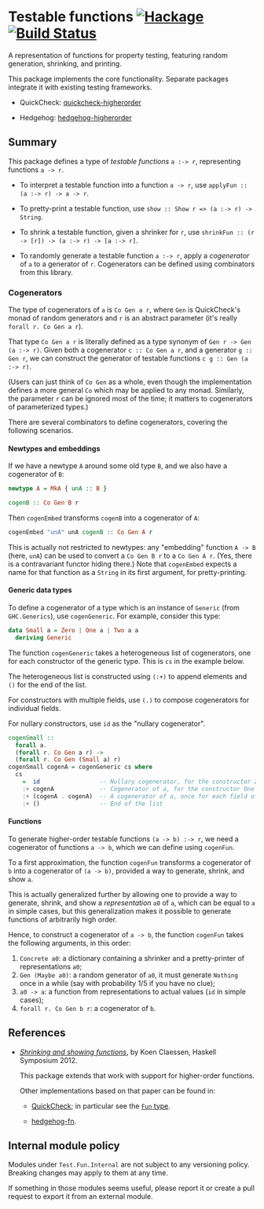 # Testable functions [![Hackage](https://img.shields.io/hackage/v/test-fun.svg)](https://hackage.haskell.org/package/test-fun) [![Build Status](https://travis-ci.com/Lysxia/test-fun.svg)](https://travis-ci.com/Lysxia/test-fun)


A representation of functions for property testing, featuring
random generation, shrinking, and printing.

This package implements the core functionality.
Separate packages integrate it with existing testing frameworks.

- QuickCheck: [quickcheck-higherorder](https://github.com/Lysxia/quickcheck-higherorder)

- Hedgehog: [hedgehog-higherorder](https://github.com/Lysxia/hedgehog-higherorder)

## Summary

This package defines a type of *testable functions* `a :-> r`,
representing functions `a -> r`.

- To interpret a testable function into a function `a -> r`,
  use `applyFun :: (a :-> r) -> a -> r`.

- To pretty-print a testable function,
  use `show :: Show r => (a :-> r) -> String`.

- To shrink a testable function, given a shrinker for `r`,
  use `shrinkFun :: (r -> [r]) -> (a :-> r) -> [a :-> r]`.

- To randomly generate a testable function `a :-> r`,
  apply a *cogenerator* of `a` to a generator of `r`.
  Cogenerators can be defined using combinators from this library.

### Cogenerators

The type of cogenerators of `a` is `Co Gen a r`,
where `Gen` is QuickCheck's monad of random generators
and `r` is an abstract parameter (it's really `forall r. Co Gen a r`).

That type `Co Gen a r` is literally defined as a type synonym of
`Gen r -> Gen (a :-> r)`.
Given both a cogenerator `c :: Co Gen a r`, and a generator `g :: Gen r`,
we can construct the generator of testable functions `c g :: Gen (a :-> r)`.

(Users can just think of `Co Gen` as a whole,
even though the implementation defines a more general `Co`
which may be applied to any monad.
Similarly, the parameter `r` can be ignored most of the time;
it matters to cogenerators of parameterized types.)

There are several combinators to define cogenerators,
covering the following scenarios.

#### Newtypes and embeddings

If we have a newtype `A` around some old type `B`, and we also have
a cogenerator of `B`:

```haskell
newtype A = MkA { unA :: B }

cogenB :: Co Gen B r
```

Then `cogenEmbed` transforms `cogenB` into a cogenerator of `A`:

```haskell
cogenEmbed "unA" unA cogenB :: Co Gen A r
```

This is actually not restricted to newtypes:
any "embedding" function `A -> B` (here, `unA`) can be used to convert a
`Co Gen B r` to a `Co Gen A r`.
(Yes, there is a contravariant functor hiding there.)
Note that `cogenEmbed` expects a name for that function as a `String`
in its first argument, for pretty-printing.

#### Generic data types

To define a cogenerator of a type which is an instance of `Generic` (from
`GHC.Generics`), use `cogenGeneric`. For example, consider this type:

```haskell
data Small a = Zero | One a | Two a a
  deriving Generic
```

The function `cogenGeneric` takes a heterogeneous list of
cogenerators, one for each constructor of the generic type.
This is `cs` in the example below.

The heterogeneous list is constructed using `(:+)` to append
elements and `()` for the end of the list.

For constructors with multiple fields,
use `(.)` to compose cogenerators for individual fields.

For nullary constructors, use `id` as the "nullary cogenerator".

```haskell
cogenSmall ::
  forall a.
  (forall r. Co Gen a r) ->
  (forall r. Co Gen (Small a) r)
cogenSmall cogenA = cogenGeneric cs where
  cs
    =  id                 -- Nullary cogenerator, for the constructor Zero
    :+ cogenA             -- Cogenerator of a, for the constructor One
    :+ (cogenA . cogenA)  -- A cogenerator of a, once for each field of the constructor Two
    :+ ()                 -- End of the list
```

#### Functions

To generate higher-order testable functions `(a -> b) :-> r`,
we need a cogenerator of functions `a -> b`,
which we can define using `cogenFun`.

To a first approximation, the function `cogenFun` transforms
a cogenerator of `b` into a cogenerator of `(a -> b)`, provided
a way to generate, shrink, and show `a`.

This is actually generalized further by allowing one to provide
a way to generate, shrink, and show a *representation* `a0` of `a`,
which can be equal to `a` in simple cases,
but this generalization makes it possible to generate
functions of arbitrarily high order.

Hence, to construct a cogenerator of `a -> b`,
the function `cogenFun` takes the following arguments, in this order:

1. `Concrete a0`: a dictionary containing a shrinker and a pretty-printer of
   representations `a0`;
2. `Gen (Maybe a0)`: a random generator of `a0`, it must generate `Nothing`
   once in a while (say with probability 1/5 if you have no clue);
3. `a0 -> a`: a function from representations to actual values
   (`id` in simple cases);
4. `forall r. Co Gen b r`: a cogenerator of `b`.

## References

- [*Shrinking and showing functions*](https://dl.acm.org/citation.cfm?id=2364516),
  by Koen Claessen, Haskell Symposium 2012.

  This package extends that work with support for higher-order functions.

  Other implementations based on that paper can be found in:

  + [QuickCheck](https://hackage.haskell.org/package/QuickCheck-2.13.2); in
    particular see the [`Fun`
    type](https://hackage.haskell.org/package/QuickCheck-2.13.2/docs/Test-QuickCheck.html#g:14).

  + [hedgehog-fn](https://hackage.haskell.org/package/hedgehog-fn).

## Internal module policy

Modules under `Test.Fun.Internal` are not subject to any versioning policy.
Breaking changes may apply to them at any time.

If something in those modules seems useful, please report it or create a pull
request to export it from an external module.
